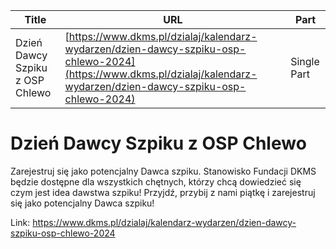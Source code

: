| **Title**       | **URL**           | **Part**              |
|-----------------|-------------------|-----------------------|
| Dzień Dawcy Szpiku z OSP Chlewo         | [https://www.dkms.pl/dzialaj/kalendarz-wydarzen/dzien-dawcy-szpiku-osp-chlewo-2024](https://www.dkms.pl/dzialaj/kalendarz-wydarzen/dzien-dawcy-szpiku-osp-chlewo-2024)    | Single Part          |

# Dzień Dawcy Szpiku z OSP Chlewo

Zarejestruj się jako potencjalny Dawca szpiku. Stanowisko Fundacji DKMS będzie dostępne dla wszystkich chętnych, którzy chcą dowiedzieć się czym jest idea dawstwa szpiku! Przyjdź, przybij z nami piątkę i zarejestruj się jako potencjalny Dawca szpiku!



Link: https://www.dkms.pl/dzialaj/kalendarz-wydarzen/dzien-dawcy-szpiku-osp-chlewo-2024
